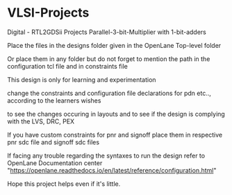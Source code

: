 # VLSI-Projects
Digital - RTL2GDSii Projects
Parallel-3-bit-Multiplier with 1-bit-adders

Place the files in the designs folder given in the OpenLane Top-level folder

Or place them in any folder but do not forget to mention the path in the configuration tcl file and in constraints file

This design is only for learning and experimentation

change the constraints and configuration file declarations for pdn etc.., according to the learners wishes 

to see the changes occuring in layouts and to see if the design is complying with the LVS, DRC, PEX

If you have custom constraints for pnr and signoff place them in respective pnr sdc file and signoff sdc files

If facing any trouble regarding the syntaxes to run the design refer to OpenLane Documentation center "https://openlane.readthedocs.io/en/latest/reference/configuration.html"

Hope this project helps even if it's little.
